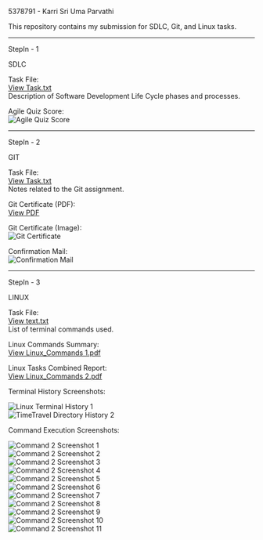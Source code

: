 5378791 - Karri Sri Uma Parvathi

This repository contains my submission for SDLC, Git, and Linux tasks.

---

StepIn - 1

SDLC

Task File:  
[View Task.txt](./SDLC/Task.txt)  
Description of Software Development Life Cycle phases and processes.

Agile Quiz Score:  
![Agile Quiz Score](./SDLC/Agile%20Quiz%20Score%20.png)

---

StepIn - 2

GIT

Task File:  
[View Task.txt](./GIT/Task.txt)  
Notes related to the Git assignment.

Git Certificate (PDF):  
[View PDF](./GIT/Simpllearn%20Git%20Certificate.pdf)

Git Certificate (Image):  
![Git Certificate](./GIT/Simpllearn%20Git%20Certificate.png)

Confirmation Mail:  
![Confirmation Mail](./GIT/conformation%20mail%20.png)

---

StepIn - 3

LINUX

Task File:  
[View text.txt](./Linux/text.txt)  
List of terminal commands used.

Linux Commands Summary:  
[View Linux_Commands 1.pdf](./Linux/Linux_Commands.pdf)

Linux Tasks Combined Report:  
[View Linux_Commands 2.pdf](./Linux/Linux_Commands_2.pdf)

Terminal History Screenshots:

![Linux Terminal History 1](./Linux/linux%20terminal%20history%201.png)  
![TimeTravel Directory History 2](./Linux/Timetravel%20DATE%20history%202.png)

Command Execution Screenshots:

![Command 2 Screenshot 1](./Linux/Command%202%20screen%20short%201.png)  
![Command 2 Screenshot 2](./Linux/Command%202%20screen%20short%202.png)  
![Command 2 Screenshot 3](./Linux/Command%202%20screen%20short%203.png)  
![Command 2 Screenshot 4](./Linux/Command%202%20screen%20short%204.png)  
![Command 2 Screenshot 5](./Linux/Command%202%20screen%20short%205.png)  
![Command 2 Screenshot 6](./Linux/Command%202%20screen%20short%206.png)  
![Command 2 Screenshot 7](./Linux/Command%202%20screen%20short%207.png)  
![Command 2 Screenshot 8](./Linux/Command%202%20screen%20short%208.png)  
![Command 2 Screenshot 9](./Linux/Command%202%20screen%20short%209.png)  
![Command 2 Screenshot 10](./Linux/Command%202%20screen%20short%2010.png)  
![Command 2 Screenshot 11](./Linux/Command%202%20screen%20short%2011.png)
